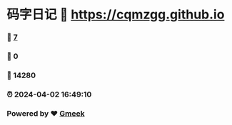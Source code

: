 # 码字日记 :link: https://cqmzgg.github.io 
### :page_facing_up: [7](https://cqmzgg.github.io/tag.html) 
### :speech_balloon: 0 
### :hibiscus: 14280 
### :alarm_clock: 2024-04-02 16:49:10 
### Powered by :heart: [Gmeek](https://github.com/Meekdai/Gmeek)
